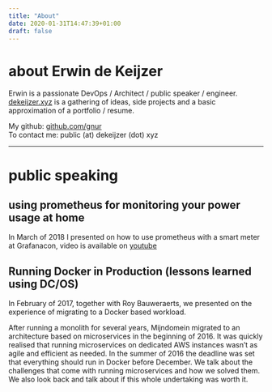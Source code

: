 ```yaml
---
title: "About"
date: 2020-01-31T14:47:39+01:00
draft: false
---
```


# about Erwin de Keijzer

Erwin is a passionate DevOps / Architect / public speaker / engineer.  
[dekeijzer.xyz](https://dekeijzer.xyz) is a gathering of ideas, side projects and a basic approximation of a portfolio / resume.

My github: [github.com/gnur](https://github.com/gnur)  
To contact me: public (at) dekeijzer (dot) xyz


---
# public speaking

## using prometheus for monitoring your power usage at home
In March of 2018 I presented on how to use prometheus with a smart meter at Grafanacon, video is available on [youtube](https://www.youtube.com/watch?v=wtna51BLYMc&t=8s)

## Running Docker in Production (lessons learned using DC/OS)
In February of 2017, together with Roy Bauweraerts, we presented on the experience of migrating to a Docker based workload.

After running a monolith for several years, Mijndomein migrated to an architecture based on microservices in the beginning of 2016. It was quickly realised that running microservices on dedicated AWS instances wasn’t as agile and efficient as needed. In the summer of 2016 the deadline was set that everything should run in Docker before December. We talk about the challenges that come with running microservices and how we solved them. We also look back and talk about if this whole undertaking was worth it. 
